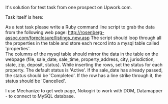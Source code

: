 It's solution for test task from one prospect on Upwork.com.

Task itself is here:

As a test task please write a Ruby command line script to grab the data from the following web page:
http://rosenberg-assoc.com/foreclosure/listings_new.asp
The script should loop through all the properties in the table and store each record into a mysql table called 'properties'.  
The columns of the mysql table should mirror the data in the table on the webpage (file, sale_date, sale_time, property_address, city, jurisdiction, state, zip, deposit, status).
While inserting the rows, set the status for each property.
The default status is 'Active'.
If the sale_date has already passed, the status should be 'Completed'.
If the row has a line strike through it, the status should be 'Cancelled'.

I use Mechanize to get web page, Nokogiri to work with DOM, Datamapper - to connect to MySQL database.
